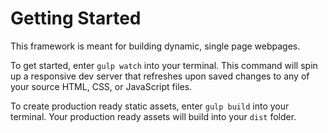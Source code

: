 # Getting Started
This framework is meant for building dynamic, single page webpages.

To get started, enter `gulp watch` into your terminal. This command will spin up a responsive dev server that refreshes upon saved changes to any of your source HTML, CSS, or JavaScript files.

To create production ready static assets, enter `gulp build` into your terminal. Your production ready assets will build into your `dist` folder.

